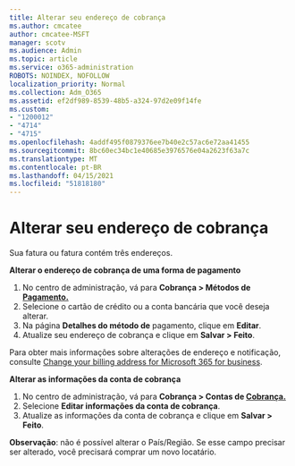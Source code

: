 ```yaml
---
title: Alterar seu endereço de cobrança
ms.author: cmcatee
author: cmcatee-MSFT
manager: scotv
ms.audience: Admin
ms.topic: article
ms.service: o365-administration
ROBOTS: NOINDEX, NOFOLLOW
localization_priority: Normal
ms.collection: Adm_O365
ms.assetid: ef2df989-8539-48b5-a324-97d2e09f14fe
ms.custom:
- "1200012"
- "4714"
- "4715"
ms.openlocfilehash: 4addf495f0879376ee7b40e2c57ac6e72aa41455
ms.sourcegitcommit: 8bc60ec34bc1e40685e3976576e04a2623f63a7c
ms.translationtype: MT
ms.contentlocale: pt-BR
ms.lasthandoff: 04/15/2021
ms.locfileid: "51818180"
---
```

# <a name="change-your-billing-address"></a>Alterar seu endereço de cobrança

Sua fatura ou fatura contém três endereços.

**Alterar o endereço de cobrança de uma forma de pagamento**

1. No centro de administração, vá para **Cobrança > Métodos de [Pagamento.](https://go.microsoft.com/fwlink/p/?linkid=2018806)**
2. Selecione o cartão de crédito ou a conta bancária que você deseja alterar.
3. Na página **Detalhes do método de** pagamento, clique em **Editar**.
4. Atualize seu endereço de cobrança e clique em **Salvar > Feito**.

Para obter mais informações sobre alterações de endereço e notificação, consulte [Change your billing address for Microsoft 365 for business](https://docs.microsoft.com/microsoft-365/commerce/billing-and-payments/change-your-billing-addresses?view=o365-worldwide).

**Alterar as informações da conta de cobrança**

1. No centro de administração, vá para **Cobrança > Contas de [Cobrança.](https://admin.microsoft.com/Adminportal/Home?source=applauncher#/BillingAccounts/billing-accounts)**
2. Selecione **Editar informações da conta de cobrança**.
3. Atualize as informações da conta de cobrança e clique em **Salvar > Feito**.

**Observação**: não é possível alterar o País/Região. Se esse campo precisar ser alterado, você precisará comprar um novo locatário.

